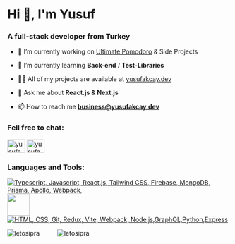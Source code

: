 <h1>Hi 👋, I'm Yusuf</h1>
<h3>A full-stack developer from Turkey</h3>



- 🔭 I’m currently working on [Ultimate Pomodoro](https://github.com/LetoSipra/ultimate-pomodoro) & Side Projects

- 🌱 I’m currently learning **Back-end** / **Test-Libraries**

- 👨‍💻 All of my projects are available at [yusufakcay.dev](https://yusufakcay.dev/)

- 💬 Ask me about **React.js & Next.js**

- 📫 How to reach me **business@yusufakcay.dev**

<h3 align="left">Fell free to chat:</h3>
<p align="left">
<a href="https://twitter.com/yusufakcay22" target="blank"><img align="center" src="https://raw.githubusercontent.com/rahuldkjain/github-profile-readme-generator/master/src/images/icons/Social/twitter.svg" alt="yusufakcay22" height="30" width="40" /></a>
<a href="https://linkedin.com/in/yusufakcay-dev" target="blank"><img align="center" src="https://raw.githubusercontent.com/rahuldkjain/github-profile-readme-generator/master/src/images/icons/Social/linked-in-alt.svg" alt="yusufakcay-dev" height="30" width="40" /></a>
</p>

<h3 align="left">Languages and Tools:</h3>
<p align="left">
  <a href="#">
    <img src="https://skillicons.dev/icons?i=ts,js,nextjs,react,tailwind,firebase,mongodb,prisma,apollo,webpack" alt="Typescript, Javascript, React.js, Tailwind CSS, Firebase, MongoDB, Prisma, Apollo, Webpack," />  <img src="https://trpc.io/img/logo.svg" height="50" /> <br/>
    <img src="https://skillicons.dev/icons?i=html,css,git,redux,vite,webpack,nodejs,graphql,python,express" alt="HTML, CSS, Git, Redux, Vite, Webpack, Node.js,GraphQL,Python,Express" />
 </a>
</p>

<p>     <img src="https://github-readme-streak-stats.herokuapp.com/?user=letosipra&theme=dark" alt="letosipra" />   &ensp;&ensp;       &ensp;&ensp; 
<img src="https://github-readme-stats.vercel.app/api/top-langs?username=letosipra&show_icons=true&theme=dracula&locale=en&layout=compact" alt="letosipra" /></p>

